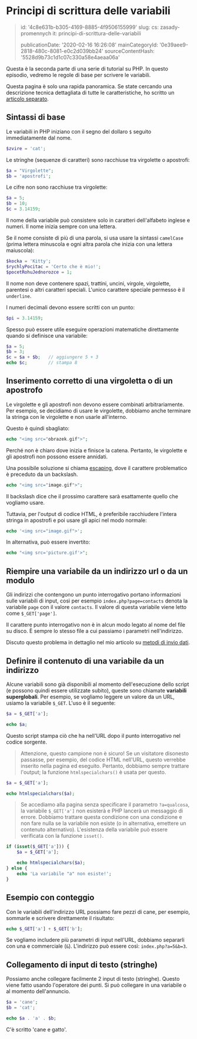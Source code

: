 Principi di scrittura delle variabili
=====================================

> id: '4c8e631b-b305-4169-8885-4f9506155999'
> slug:
> 	cs: zasady-promennych
> 	it: principi-di-scrittura-delle-variabili
> 
> publicationDate: '2020-02-16 16:26:08'
> mainCategoryId: '0e39aee9-2818-480c-8081-e0c2d039bb24'
> sourceContentHash: '5528d9b73c1d1c07c330a58e4aeaa06a'

Questa è la seconda parte di una serie di tutorial su PHP. In questo episodio, vedremo le regole di base per scrivere le variabili.

Questa pagina è solo una rapida panoramica. Se state cercando una descrizione tecnica dettagliata di tutte le caratteristiche, ho scritto un <a href="/variabile">articolo separato</a>.

Sintassi di base
--------------------------

Le variabili in PHP iniziano con il segno del dollaro `$` seguito immediatamente dal nome.

```php
$zvire = 'cat';
```

Le stringhe (sequenze di caratteri) sono racchiuse tra virgolette o apostrofi:

```php
$a = "Virgolette";
$b = 'apostrofi';
```

Le cifre non sono racchiuse tra virgolette:

```php
$a = 5;
$b = 10;
$c = 3.14159;
```

Il nome della variabile può consistere solo in caratteri dell'alfabeto inglese e numeri. Il nome inizia sempre con una lettera.

Se il nome consiste di più di una parola, si usa usare la sintassi `camelCase` (prima lettera minuscola e ogni altra parola che inizia con una lettera maiuscola):

```php
$kocka = 'Kitty';
$rychlyPocitac = 'Certo che è mio!';
$pocetRohuJednorozce = 1;
```

Il nome non deve contenere spazi, trattini, uncini, virgole, virgolette, parentesi o altri caratteri speciali. L'unico carattere speciale permesso è il `underline`.

I numeri decimali devono essere scritti con un punto:

```php
$pi = 3.14159;
```

Spesso può essere utile eseguire operazioni matematiche direttamente quando si definisce una variabile:

```php
$a = 5;
$b = 3;
$c = $a + $b;	// aggiungere 5 + 3
echo $c;		// stampa 8
```

Inserimento corretto di una virgoletta o di un apostrofo
--------------------------

Le virgolette e gli apostrofi non devono essere combinati arbitrariamente. Per esempio, se decidiamo di usare le virgolette, dobbiamo anche terminare la stringa con le virgolette e non usarle all'interno.

Questo è quindi sbagliato:

```php
echo "<img src="obrazek.gif">";
```

Perché non è chiaro dove inizia e finisce la catena. Pertanto, le virgolette e gli apostrofi non possono essere annidati.

Una possibile soluzione si chiama <a href="/escapovani">escaping</a>, dove il carattere problematico è preceduto da un backslash.

```php
echo "<img src="image.gif">";
```

Il backslash dice che il prossimo carattere sarà esattamente quello che vogliamo usare.

Tuttavia, per l'output di codice HTML, è preferibile racchiudere l'intera stringa in apostrofi e poi usare gli apici nel modo normale:

```php
echo '<img src="image.gif">';
```

In alternativa, può essere invertito:

```php
echo "<img src='picture.gif'>";
```

Riempire una variabile da un indirizzo url o da un modulo
--------------------------

Gli indirizzi che contengono un punto interrogativo portano informazioni sulle variabili di input, così per esempio `index.php?page=contacts` denota la variabile `page` con il valore `contacts`. Il valore di questa variabile viene letto come `$_GET['page']`.

Il carattere punto interrogativo non è in alcun modo legato al nome del file su disco. È sempre lo stesso file a cui passiamo i parametri nell'indirizzo.

Discuto questo problema in dettaglio nel mio articolo su <a href="/metodi-odesilani-dat">metodi di invio dati</a>.

Definire il contenuto di una variabile da un indirizzo
--------------------------

Alcune variabili sono già disponibili al momento dell'esecuzione dello script (e possono quindi essere utilizzate subito), queste sono chiamate **variabili superglobali**. Per esempio, se vogliamo leggere un valore da un URL, usiamo la variabile `$_GET`.
L'uso è il seguente:

```php
$a = $_GET['a'];

echo $a;
```

Questo script stampa ciò che ha nell'URL dopo il punto interrogativo nel codice sorgente.

> Attenzione, questo campione non è sicuro! Se un visitatore disonesto passasse, per esempio, del codice HTML nell'URL, questo verrebbe inserito nella pagina ed eseguito. Pertanto, dobbiamo sempre trattare l'output; la funzione `htmlspecialchars()` è usata per questo.

```php
$a = $_GET['a'];

echo htmlspecialchars($a);
```

> Se accediamo alla pagina senza specificare il parametro `?a=qualcosa`, la variabile `$_GET['a']` non esisterà e PHP lancerà un messaggio di errore. Dobbiamo trattare questa condizione con una condizione e non fare nulla se la variabile non esiste (o in alternativa, emettere un contenuto alternativo). L'esistenza della variabile può essere verificata con la funzione `isset()`.

```php
if (isset($_GET['a'])) {
    $a = $_GET['a'];

    echo htmlspecialchars($a);
} else {
    echo 'La variabile "a" non esiste!';
}
```

Esempio con conteggio
--------------------------

Con le variabili dell'indirizzo URL possiamo fare pezzi di cane, per esempio, sommarle e scrivere direttamente il risultato:

```php
echo $_GET['a'] + $_GET['b'];
```

Se vogliamo includere più parametri di input nell'URL, dobbiamo separarli con una e commerciale (`&`). L'indirizzo può essere così: `index.php?a=5&b=3`.

Collegamento di input di testo (stringhe)
--------------------------

Possiamo anche collegare facilmente 2 input di testo (stringhe). Questo viene fatto usando l'operatore dei punti. Si può collegare in una variabile o al momento dell'annuncio.

```php
$a = 'cane';
$b = 'cat';

echo $a . 'a' . $b;
```

C'è scritto 'cane e gatto'.
